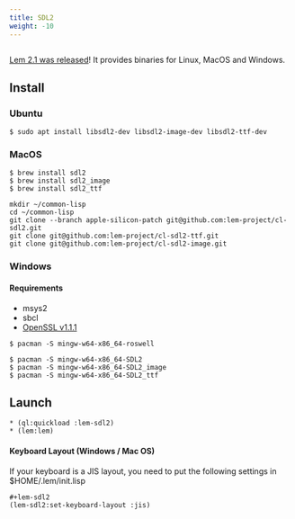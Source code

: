 ```yaml
---
title: SDL2
weight: -10
---
```

<img class="" src="/lem-page/sdl2.png" alt="">

[Lem 2.1 was released](https://github.com/lem-project/lem/releases/tag/v2.1.0)! It provides binaries for Linux, MacOS and Windows.

## Install
### Ubuntu

```shell
$ sudo apt install libsdl2-dev libsdl2-image-dev libsdl2-ttf-dev
```

### MacOS

```shell
$ brew install sdl2
$ brew install sdl2_image
$ brew install sdl2_ttf
```

```shell
mkdir ~/common-lisp
cd ~/common-lisp
git clone --branch apple-silicon-patch git@github.com:lem-project/cl-sdl2.git
git clone git@github.com:lem-project/cl-sdl2-ttf.git
git clone git@github.com:lem-project/cl-sdl2-image.git
```

### Windows
#### Requirements
- msys2
- sbcl
- [OpenSSL v1.1.1](https://slproweb.com/products/Win32OpenSSL.html)

```shell
$ pacman -S mingw-w64-x86_64-roswell

$ pacman -S mingw-w64-x86_64-SDL2
$ pacman -S mingw-w64-x86_64-SDL2_image
$ pacman -S mingw-w64-x86_64-SDL2_ttf
```

## Launch
```common-lisp
* (ql:quickload :lem-sdl2)
* (lem:lem)
```

#### Keyboard Layout (Windows / Mac OS)

If your keyboard is a JIS layout, you need to put the following settings in $HOME/.lem/init.lisp

```common-lisp
#+lem-sdl2
(lem-sdl2:set-keyboard-layout :jis)
```
